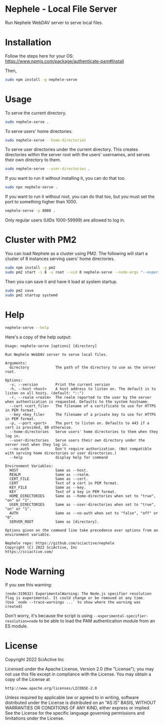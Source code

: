 # Nephele - Local File Server

Run Nephele WebDAV server to serve local files.

# Installation

Follow the steps here for your OS: https://www.npmjs.com/package/authenticate-pam#Install

Then,

```sh
sudo npm install -g nephele-serve
```

# Usage

To serve the current directory.

```sh
sudo nephele-serve .
```

To serve users' home directories.

```sh
sudo nephele-serve --home-directories
```

To serve user directories under the current directory. This creates directories within the server root with the users' usernames, and serves their own directory to them.

```sh
sudo nephele-serve --user-directories .
```

If you want to run it without installing it, you can do that too.

```sh
sudo npx nephele-serve .
```

If you want to run it without root, you can do that too, but you must set the port to something higher than 1000.

```sh
nephele-serve -p 8080 .
```

Only regular users (UIDs 1000-59999) are allowed to log in.

# Cluster with PM2

You can load Nephele as a cluster using PM2. The following will start a cluster of 8 instances serving users' home directories.

```sh
sudo npm install -g pm2
sudo pm2 start -i 8 -u root --uid 0 nephele-serve --node-args "--experimental-specifier-resolution=node" -- --home-directories
```

Then you can save it and have it load at system startup.

```sh
sudo pm2 save
sudo pm2 startup systemd
```

# Help

```sh
nephele-serve --help
```

Here's a copy of the help output:

```
Usage: nephele-serve [options] [directory]

Run Nephele WebDAV server to serve local files.

Arguments:
  directory            The path of the directory to use as the server root.

Options:
  -v, --version        Print the current version
  -h, --host <host>    A host address to listen on. The default is to listen on all hosts. (default: "::")
  -r, --realm <realm>  The realm reported to the user by the server when authentication is requested. Defaults to the system hostname.
  --cert <cert_file>   The filename of a certificate to use for HTTPS in PEM format.
  --key <key_file>     The filename of a private key to use for HTTPS in PEM format.
  -p, --port <port>    The port to listen on. Defaults to 443 if a cert is provided, 80 otherwise.
  --home-directories   Serve users' home directories to them when they log in.
  --user-directories   Serve users their own directory under the server root when they log in.
  --no-auth            Don't require authorization. (Not compatible with serving home directories or user directories.)
  --help               display help for command

Environment Variables:
  HOST                 Same as --host.
  REALM                Same as --realm.
  CERT_FILE            Same as --cert.
  CERT                 Text of a cert in PEM format.
  KEY_FILE             Same as --key.
  KEY                  Text of a key in PEM format.
  HOME_DIRECTORIES     Same as --home-directories when set to "true", "on" or "1".
  USER_DIRECTORIES     Same as --user-directories when set to "true", "on" or "1".
  AUTH                 Same as --no-auth when set to "false", "off" or "0".
  SERVER_ROOT          Same as [directory].

Options given on the command line take precedence over options from an environment variable.

Nephele repo: https://github.com/sciactive/nephele
Copyright (C) 2022 SciActive, Inc
https://sciactive.com/
```

# Node Warning

If you see this warning:

```
(node:319632) ExperimentalWarning: The Node.js specifier resolution flag is experimental. It could change or be removed at any time.
(Use `node --trace-warnings ...` to show where the warning was created)
```

Don't worry, it's because the script is using `--experimental-specifier-resolution=node` to be able to load the PAM authentication module from an ES module.

# License

Copyright 2022 SciActive Inc

Licensed under the Apache License, Version 2.0 (the "License");
you may not use this file except in compliance with the License.
You may obtain a copy of the License at

    http://www.apache.org/licenses/LICENSE-2.0

Unless required by applicable law or agreed to in writing, software
distributed under the License is distributed on an "AS IS" BASIS,
WITHOUT WARRANTIES OR CONDITIONS OF ANY KIND, either express or implied.
See the License for the specific language governing permissions and
limitations under the License.

